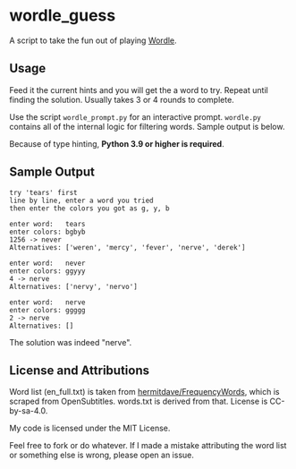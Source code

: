 # wordle_guess
A script to take the fun out of playing [Wordle](https://www.powerlanguage.co.uk/wordle/).


## Usage
Feed it the current hints and you will get the a word to try. Repeat until finding the solution. Usually takes 3 or 4 rounds to complete.

Use the script `wordle_prompt.py` for an interactive prompt. `wordle.py` contains all of the internal logic for filtering words. Sample output is below.

Because of type hinting, **Python 3.9 or higher is required**.


## Sample Output
```
try 'tears' first
line by line, enter a word you tried
then enter the colors you got as g, y, b

enter word:   tears
enter colors: bgbyb
1256 -> never
Alternatives: ['weren', 'mercy', 'fever', 'nerve', 'derek']

enter word:   never
enter colors: ggyyy
4 -> nerve
Alternatives: ['nervy', 'nervo']

enter word:   nerve
enter colors: ggggg
2 -> nerve
Alternatives: []
```
The solution was indeed "nerve".


## License and Attributions
Word list (en_full.txt) is taken from [hermitdave/FrequencyWords](https://github.com/hermitdave/FrequencyWords), which is scraped from OpenSubtitles. words.txt is derived from that. License is CC-by-sa-4.0.

My code is licensed under the MIT License. 

Feel free to fork or do whatever. If I made a mistake attributing the word list or something else is wrong, please open an issue.
